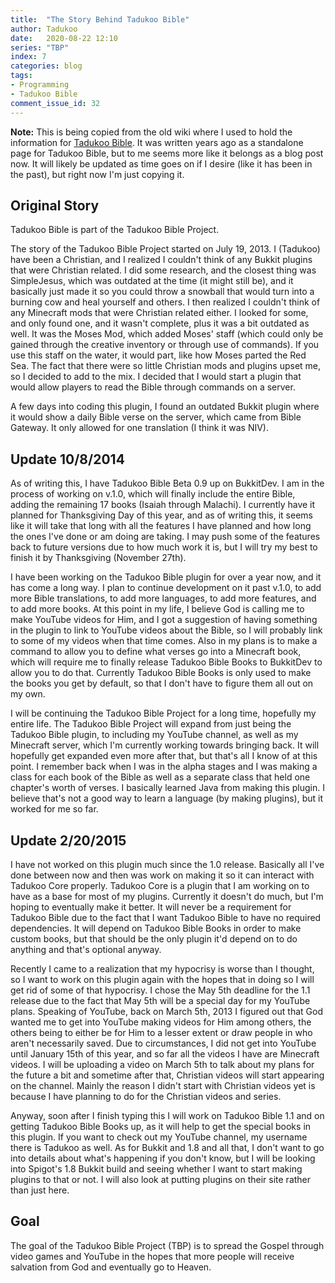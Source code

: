```yaml
---
title:  "The Story Behind Tadukoo Bible"
author: Tadukoo
date:   2020-08-22 12:10
series: "TBP"
index: 7
categories: blog
tags: 
- Programming
- Tadukoo Bible
comment_issue_id: 32
---
```

**Note:** This is being copied from the old wiki where I used to hold the information for [Tadukoo Bible](/projects/TadukooBible.html). It was written years ago as a standalone page for 
Tadukoo Bible, but to me seems more like it belongs as a blog post now. It will likely be updated as time goes on if I desire (like it has been in the past), but right now I'm just 
copying it.

## Original Story
Tadukoo Bible is part of the Tadukoo Bible Project.

The story of the Tadukoo Bible Project started on July 19, 2013. I (Tadukoo) have been a Christian, and I realized I couldn't think of any Bukkit plugins 
that were Christian related. I did some research, and the closest thing was SimpleJesus, which was outdated at the time (it might still be), and it basically 
just made it so you could throw a snowball that would turn into a burning cow and heal yourself and others. I then realized I couldn't
think of any Minecraft mods that were Christian related either. I looked for some, and only found one, and it wasn't complete, plus it was a bit
outdated as well. It was the Moses Mod, which added Moses' staff (which could only be gained through the creative inventory or through use of
commands). If you use this staff on the water, it would part, like how Moses parted the Red Sea. The fact that there were so little Christian mods
and plugins upset me, so I decided to add to the mix. I decided that I would start a plugin that would allow players to read the Bible through
commands on a server.

A few days into coding this plugin, I found an outdated Bukkit plugin where it would show a daily Bible verse on the server, which came from
Bible Gateway. It only allowed for one translation (I think it was NIV).

## Update 10/8/2014
As of writing this, I have Tadukoo Bible Beta 0.9 up on BukkitDev. I am in the process of working on v.1.0, which will finally include the entire 
Bible, adding the remaining 17 books (Isaiah through Malachi). I currently have it planned for Thanksgiving Day of this year, and as of writing this, it seems 
like it will take that long with all the features I have planned and how long the ones I've done or am doing are taking. I may push some of the features back 
to future versions due to how much work it is, but I will try my best to finish it by Thanksgiving (November 27th).

I have been working on the Tadukoo Bible plugin for over a year now, and it has come a long way. I plan to continue development on it past v.1.0, to add more 
Bible translations, to add more languages, to add more features, and to add more books. At this point in my life, I believe God is calling me to make YouTube 
videos for Him, and I got a suggestion of having something in the plugin to link to YouTube videos about the Bible, so I will probably link to some of my videos 
when that time comes. Also in my plans is to make a command to allow you to define what verses go into a Minecraft book, which will require me to finally 
release Tadukoo Bible Books to BukkitDev to allow you to do that. Currently Tadukoo Bible Books is only used to make the books you get by default, so that I 
don't have to figure them all out on my own.

I will be continuing the Tadukoo Bible Project for a long time, hopefully my entire life. The Tadukoo Bible Project will expand from just being the Tadukoo 
Bible plugin, to including my YouTube channel, as well as my Minecraft server, which I'm currently working towards bringing back. It will hopefully get 
expanded even more after that, but that's all I know of at this point. I remember back when I was in the alpha stages and I was making a class for each book 
of the Bible as well as a separate class that held one chapter's worth of verses. I basically learned Java from making this plugin. I believe that's not a 
good way to learn a language (by making plugins), but it worked for me so far.

## Update 2/20/2015
I have not worked on this plugin much since the 1.0 release. Basically all I've done between now and then was work on making it so it can interact with Tadukoo 
Core properly. Tadukoo Core is a plugin that I am working on to have as a base for most of my plugins. Currently it doesn't do much, but I'm hoping to 
eventually make it better. It will never be a requirement for Tadukoo Bible due to the fact that I want Tadukoo Bible to have no required dependencies. It will 
depend on Tadukoo Bible Books in order to make custom books, but that should be the only plugin it'd depend on to do anything and that's optional anyway.

Recently I came to a realization that my hypocrisy is worse than I thought, so I want to work on this plugin again with the hopes that in doing so I will get 
rid of some of that hypocrisy. I chose the May 5th deadline for the 1.1 release due to the fact that May 5th will be a special day for my YouTube plans. 
Speaking of YouTube, back on March 5th, 2013 I figured out that God wanted me to get into YouTube making videos for Him among others, the others being to 
either be for Him to a lesser extent or draw people in who aren't necessarily saved. Due to circumstances, I did not get into YouTube until January 15th of 
this year, and so far all the videos I have are Minecraft videos. I will be uploading a video on March 5th to talk about my plans for the future a bit and 
sometime after that, Christian videos will start appearing on the channel. Mainly the reason I didn't start with Christian videos yet is because I have 
planning to do for the Christian videos and series.

Anyway, soon after I finish typing this I will work on Tadukoo Bible 1.1 and on getting Tadukoo Bible Books up, as it will help to get the special books in 
this plugin. If you want to check out my YouTube channel, my username there is Tadukoo as well. As for Bukkit and 1.8 and all that, I don't want to go into 
details about what's happening if you don't know, but I will be looking into Spigot's 1.8 Bukkit build and seeing whether I want to start making plugins to 
that or not. I will also look at putting plugins on their site rather than just here.

## Goal
The goal of the Tadukoo Bible Project (TBP) is to spread the Gospel through video games and YouTube in the hopes that more people will receive salvation from 
God and eventually go to Heaven.
